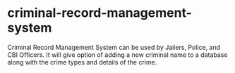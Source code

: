 # criminal-record-management-system
Criminal Record Management System can be used by Jailers, Police, and CBI Officers. It will give option of adding a new criminal name to a database along with the crime types and details of the crime.
